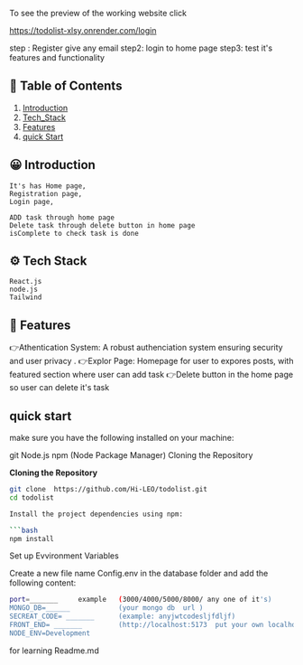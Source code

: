 To see the preview of the working website click

https://todolist-xlsy.onrender.com/login

step : Register give any email
step2: login to home page
step3: test it's features and functionality

## 🧾 <a name="table"> Table of Contents </a>

1. [Introduction](#introduction)
2. [Tech_Stack](#tech-stack)
3. [Features](#feature)
4. [quick Start](#quick-start)

## <a name="introduction"> 😀 Introduction </a>

    It's has Home page,
    Registration page,
    Login page,

    ADD task through home page
    Delete task through delete button in home page
    isComplete to check task is done

## <a name="tech-stack"> ⚙️ Tech Stack </a>

    React.js
    node.js
    Tailwind

## <a name="features">🔋 Features</a>

👉Athentication System: A robust authenciation system ensuring security and user privacy .
👉Explor Page: Homepage for user to expores posts, with featured section where user can add task
👉Delete button in the home page so user can delete it's task

## <a name="#quick-start">quick start </a>

make sure you have the following installed on your machine:

git
Node.js
npm (Node Package Manager)
Cloning the Repository

**Cloning the Repository**

````bash
git clone  https://github.com/Hi-LEO/todolist.git
cd todolist

Install the project dependencies using npm:

```bash
npm install
````

Set up Evvironment Variables

Create a new file name Config.env in the database folder and add the following content:

```bash
port=_______     example   (3000/4000/5000/8000/ any one of it's)
MONGO_DB=______            (your mongo db  url )
SECREAT_CODE= _______      (example: anyjwtcodesljfdljf)
FRONT_END= _______         (http://localhost:5173  put your own localhost url to avoid cors error)
NODE_ENV=Development
```

for learning Readme.md
